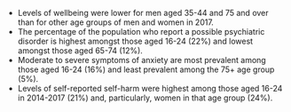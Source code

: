 * Levels of wellbeing were lower for men aged 35-44 and 75 and over than for other age groups of men and women in 2017. 
* The percentage of the population who report a possible psychiatric disorder is highest amongst those aged 16-24 (22%) and lowest amongst those aged 65-74 (12%).
* Moderate to severe symptoms of anxiety are most prevalent among those aged 16-24 (16%) and least prevalent among the 75+ age group (5%).
* Levels of self-reported self-harm were highest among those aged 16-24 in 2014-2017 (21%) and, particularly, women in that age group (24%). 

